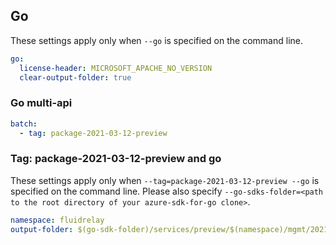 ## Go

These settings apply only when `--go` is specified on the command line.

```yaml $(go)
go:
  license-header: MICROSOFT_APACHE_NO_VERSION
  clear-output-folder: true
```

### Go multi-api

```yaml $(go) && $(multiapi)
batch:
  - tag: package-2021-03-12-preview
```

### Tag: package-2021-03-12-preview and go

These settings apply only when `--tag=package-2021-03-12-preview --go` is specified on the command line.
Please also specify `--go-sdks-folder=<path to the root directory of your azure-sdk-for-go clone>`.

```yaml $(tag) == 'package-2021-03-12-preview' && $(go)
namespace: fluidrelay
output-folder: $(go-sdk-folder)/services/preview/$(namespace)/mgmt/2021-03-12-preview/$(namespace)
```
